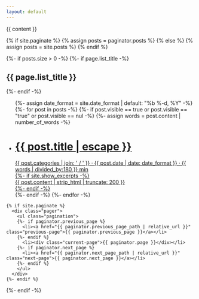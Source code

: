 ```yaml
---
layout: default
---
```

<div class="home">
  <!--
  <input type="text" name="query" placeholder="search..." value={{ query }}></input>
  -->
  {{ content }}

  {% if site.paginate %}
    {% assign posts = paginator.posts %}
  {% else %}
    {% assign posts = site.posts %}
  {% endif %}


  {%- if posts.size > 0 -%}
    {%- if page.list_title -%}
      <h2 class="post-list-heading">{{ page.list_title }}</h2>
    {%- endif -%}
    <ul class="post-list">
      {%- assign date_format = site.date_format | default: "%b %-d, %Y" -%}
      {%- for post in posts -%}
      {%- if post.visible == true or post.visible == "true" or post.visible == nul -%}
      {%- assign words = post.content | number_of_words -%}
      <li>
        <a class="post-link" href="{{ post.url | relative_url }}">
          <div><h1>{{ post.title | escape }}</h1></div>
          <div class="post-meta-wrapper">
            <span class="post-meta">{{ post.categories | join: ' / ' }} &middot; {{ post.date | date: date_format }} &middot; {{ words | divided_by:180 }} min</span>
          </div>
          {%- if site.show_excerpts -%}
          <div class="excerpt">{{ post.content | strip_html | truncate: 200 }}</div>
          {%- endif -%}
        </a>
      </li>
      {%- endif -%}
      {%- endfor -%}
    </ul>

    {% if site.paginate %}
      <div class="pager">
        <ul class="pagination">
        {%- if paginator.previous_page %}
          <li><a href="{{ paginator.previous_page_path | relative_url }}" class="previous-page">{{ paginator.previous_page }}</a></li>
        {%- endif %}
          <li><div class="current-page">{{ paginator.page }}</div></li>
        {%- if paginator.next_page %}
          <li><a href="{{ paginator.next_page_path | relative_url }}" class="next-page">{{ paginator.next_page }}</a></li>
        {%- endif %}
        </ul>
      </div>
    {%- endif %}

  {%- endif -%}

</div>